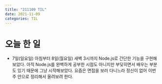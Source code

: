 ```yaml
---
title: "211109 TIL"
date: 2021-11-09
categories: TIL
---
```

# 오늘 한 일

- 7일(일요일) 아침부터 8일(월요일) 새벽 3시까지 Node.js로 간단한 기능을 구현해 보았다. 아직 Node.js를 완벽하게 공부한 시점도 아니지만 부딪히면서 배우는 부분도 있기 때문에 그냥 시작해보았다. 요즘은 면접을 보러 다니느라 정신이 없어 이번주 안으로 정리해서 올려보려 한다.
